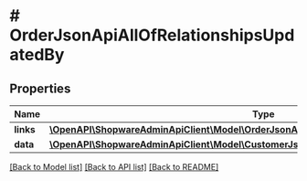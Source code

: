 # # OrderJsonApiAllOfRelationshipsUpdatedBy

## Properties

Name | Type | Description | Notes
------------ | ------------- | ------------- | -------------
**links** | [**\OpenAPI\ShopwareAdminApiClient\Model\OrderJsonApiAllOfRelationshipsUpdatedByLinks**](OrderJsonApiAllOfRelationshipsUpdatedByLinks.md) |  | [optional]
**data** | [**\OpenAPI\ShopwareAdminApiClient\Model\CustomerJsonApiAllOfRelationshipsUpdatedByData**](CustomerJsonApiAllOfRelationshipsUpdatedByData.md) |  | [optional]

[[Back to Model list]](../../README.md#models) [[Back to API list]](../../README.md#endpoints) [[Back to README]](../../README.md)
